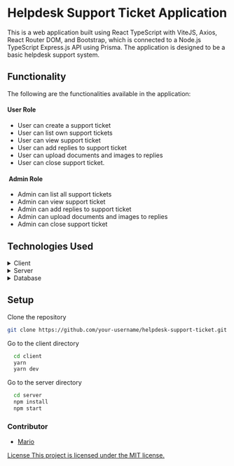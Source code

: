 <h1>Helpdesk Support Ticket Application</h1>

<div>This is a web application built using React TypeScript with ViteJS, Axios, React Router DOM, and Bootstrap, which is connected to a Node.js TypeScript Express.js API using Prisma. The application is designed to be a basic helpdesk support system.</div>



<h2>Functionality</h2>


The following are the functionalities available in the application:

<h4>User Role</h4>

- User can create a support ticket
- User can list own support tickets
- User can view support ticket
- User can add replies to support ticket
- User can upload documents and images to replies
- User can close support ticket.

<h4> Admin Role </h4>

- Admin can list all support tickets
- Admin can view support ticket
- Admin can add replies to support ticket
- Admin can upload documents and images to replies
- Admin can close support ticket

## Technologies Used

<details>
  <summary>Client</summary>
  <ul>
    <li><a href="https://vitejs.dev/guide/">
React TypeScript with ViteJS</a></li>
    <li><a href="https://axios-http.com/">
Axios</a></li>
    <li><a href="https://reactrouter.com/en/main">React Router</a></li>
    <li><a href="https://getbootstrap.com/">
Bootstrap</a></li>
    
    
  </ul>
</details>

<details>
  <summary>Server</summary>
  <ul>
    <li><a href="https://expressjs.com/">Express.js</a></li>
    <li><a href="https://nodejs.dev/">Node.js TypeScript</a></li>
    
  </ul>
</details>

<details>
<summary>Database</summary>
  <ul>
     <li><a href="https://www.prisma.io/">
Prisma</a></li>
    <li><a href="https://www.mysql.com/">Mysql</a></li>
  </ul>
</details>

<h2>Setup</h2>


Clone the repository

```bash
git clone https://github.com/your-username/helpdesk-support-ticket.git
```

Go to the client directory

```bash
  cd client
  yarn
  yarn dev
```

Go to the server directory

```bash
  cd server
  npm install
  npm start
```

### Contributor

- [Mario](https://github.com/manzcode) <a href="https://github.com/manzcode">

License
This project is licensed under the MIT license.
